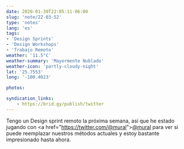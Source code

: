 ```yaml
---
date: 2020-01-30T22:05:11-06:00
slug: 'note/22-03-52'
type: 'notes'
lang: 'es'
tags:
- 'Design Sprints'
- 'Design Workshops'
- 'Trabajo Remoto'
weather: '11.5°C'
weather-summary: 'Mayormente Nublado'
weather-icon: 'partly-cloudy-night'
lat: '25.7553'
long: '-100.4023'

photos:

syndication_links:
    - https://brid.gy/publish/twitter
---
```

Tengo un Design sprint remoto la próxima semana, así que he estado jugando con <a href="https://twitter.com/<a href="https://twitter.com/@mural">@mural</a>"><a href="https://twitter.com/@mural">@mural</a></a> para ver si puede reemplazar nuestros métodos actuales y estoy bastante impresionado hasta ahora.

  
